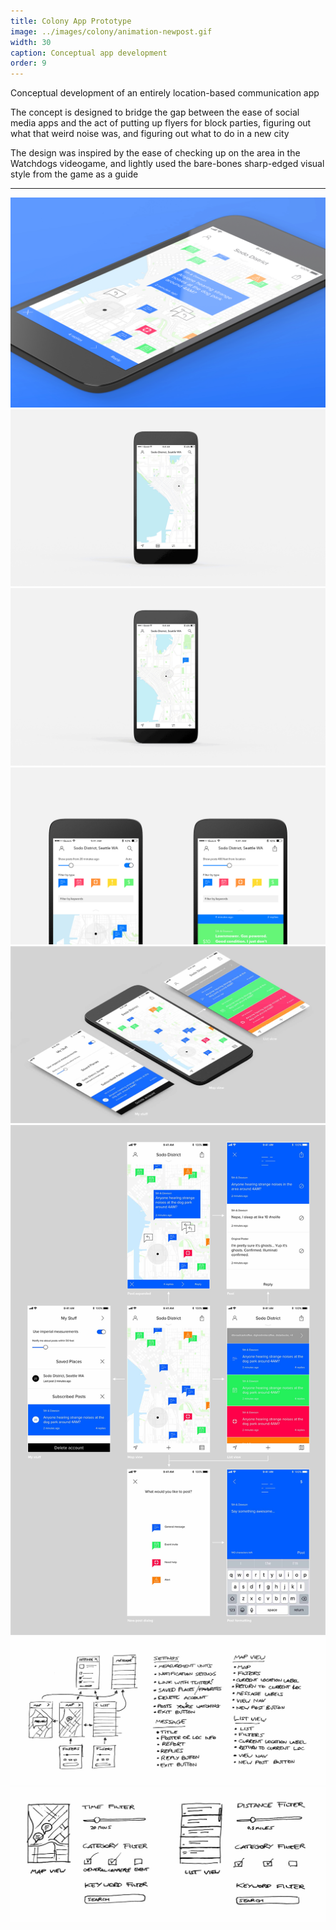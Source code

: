 ```yaml
---
title: Colony App Prototype
image: ../images/colony/animation-newpost.gif
width: 30
caption: Conceptual app development
order: 9
---
```


Conceptual development of an entirely location-based communication app

The concept is designed to bridge the gap between the ease of social media apps and the act of putting up flyers for block parties, figuring out what that weird noise was, and figuring out what to do in a new city

The design was inspired by the ease of checking up on the area in the Watchdogs videogame, and lightly used the bare-bones sharp-edged visual style from the game as a guide

***

![](../images/colony/mockup-hero.jpg)
![](../images/colony/animation-map.gif)
![](../images/colony/animation-newpost.gif)
![](../images/colony/mockup-filters.jpg)
![](../images/colony/mockup-isometric.jpg)
![](../images/colony/mockup-flow.jpg)
![](../images/colony/sketches-flow.jpg)
![](../images/colony/sketches-filters.jpg)